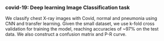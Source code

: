 ### covid-19: Deep learning Image Classification task
 
We classify chest X-ray images with Covid, normal and pneumonia using CNN and transfer learning. Given the small dataset, we use k-fold cross validation for training the model, reaching accuracies of ~97% on the test data. We also construct a confusion matrix and P-R curve.
